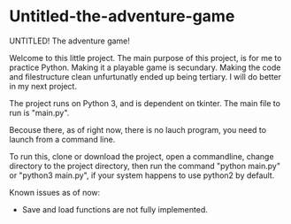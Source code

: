 # Untitled-the-adventure-game
UNTITLED! The adventure game!

Welcome to this little project.
The main purpose of this project, is for me to practice Python.
Making it a playable game is secundary.
Making the code and filestructure clean unfurtunatly ended up being tertiary.
I will do better in my next project.

The project runs on Python 3, and is dependent on tkinter.
The main file to run is "main.py".

Becouse there, as of right now, there is no lauch program, you need to launch from a command line.

To run this, clone or download the project, open a commandline, change directory to the project directory, then run the command
"python main.py" or "python3 main.py", if your system happens to use python2 by default.

Known issues as of now:
 * Save and load functions are not fully implemented.
